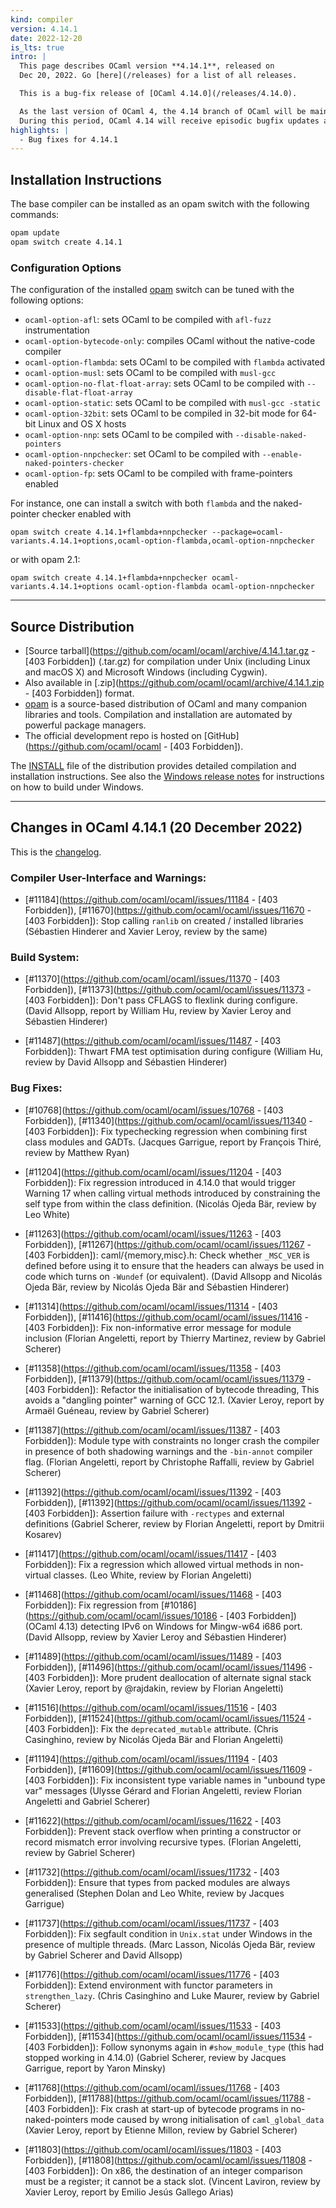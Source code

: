 ```yaml
---
kind: compiler
version: 4.14.1
date: 2022-12-20
is_lts: true
intro: |
  This page describes OCaml version **4.14.1**, released on
  Dec 20, 2022. Go [here](/releases) for a list of all releases.

  This is a bug-fix release of [OCaml 4.14.0](/releases/4.14.0).

  As the last version of OCaml 4, the 4.14 branch of OCaml will be maintained during the transition period for OCaml 5.
  During this period, OCaml 4.14 will receive episodic bugfix updates as a long term support branch until at least 2024.
highlights: |
  - Bug fixes for 4.14.1
---
```


## Installation Instructions

The base compiler can be installed as an opam switch with the following commands:
```bash
opam update
opam switch create 4.14.1
```

### Configuration Options

The configuration of the installed [opam](https://opam.ocaml.org/) switch can be tuned with the
following options:

- `ocaml-option-afl`: sets OCaml to be compiled with `afl-fuzz` instrumentation
- `ocaml-option-bytecode-only`: compiles OCaml without the native-code compiler
- `ocaml-option-flambda`: sets OCaml to be compiled with `flambda` activated
- `ocaml-option-musl`: sets OCaml to be compiled with `musl-gcc`
- `ocaml-option-no-flat-float-array`: sets OCaml to be compiled with `--disable-flat-float-array`
- `ocaml-option-static`: sets OCaml to be compiled with `musl-gcc -static`
- `ocaml-option-32bit`: sets OCaml to be compiled in 32-bit mode for 64-bit Linux and OS X hosts
- `ocaml-option-nnp`: sets OCaml to be compiled with `--disable-naked-pointers`
- `ocaml-option-nnpchecker`: set OCaml to be compiled with `--enable-naked-pointers-checker`
- `ocaml-option-fp`: sets OCaml to be compiled with frame-pointers enabled

For instance, one can install a switch with both `flambda` and the naked-pointer checker enabled with

```
opam switch create 4.14.1+flambda+nnpchecker --package=ocaml-variants.4.14.1+options,ocaml-option-flambda,ocaml-option-nnpchecker
```

or with opam 2.1:

```
opam switch create 4.14.1+flambda+nnpchecker ocaml-variants.4.14.1+options ocaml-option-flambda ocaml-option-nnpchecker
```

---

Source Distribution
-------------------

- [Source
  tarball](https://github.com/ocaml/ocaml/archive/4.14.1.tar.gz - [403 Forbidden])
  (.tar.gz) for compilation under Unix (including Linux and macOS X)
  and Microsoft Windows (including Cygwin).
- Also available in
  [.zip](https://github.com/ocaml/ocaml/archive/4.14.1.zip - [403 Forbidden])
  format.
- [opam](https://opam.ocaml.org/) is a source-based distribution of
  OCaml and many companion libraries and tools. Compilation and
  installation are automated by powerful package managers.
- The official development repo is hosted on
  [GitHub](https://github.com/ocaml/ocaml - [403 Forbidden]).

The
[INSTALL](https://v2.ocaml.org/releases/4.14/notes/INSTALL.adoc) file
of the distribution provides detailed compilation and installation
instructions. See also the [Windows release
notes](https://v2.ocaml.org/releases/4.14/notes/README.win32.adoc) for
instructions on how to build under Windows.

---

## Changes in OCaml 4.14.1 (20 December 2022)

This is the
[changelog](https://v2.ocaml.org/releases/4.14/notes/Changes).

### Compiler User-Interface and Warnings:

- [#11184](https://github.com/ocaml/ocaml/issues/11184 - [403 Forbidden]), [#11670](https://github.com/ocaml/ocaml/issues/11670 - [403 Forbidden]): Stop calling `ranlib` on created / installed libraries
  (Sébastien Hinderer and Xavier Leroy, review by the same)

### Build System:

- [#11370](https://github.com/ocaml/ocaml/issues/11370 - [403 Forbidden]), [#11373](https://github.com/ocaml/ocaml/issues/11373 - [403 Forbidden]): Don't pass CFLAGS to flexlink during configure.
  (David Allsopp, report by William Hu, review by Xavier Leroy and
   Sébastien Hinderer)

- [#11487](https://github.com/ocaml/ocaml/issues/11487 - [403 Forbidden]): Thwart FMA test optimisation during configure
  (William Hu, review by David Allsopp and Sébastien Hinderer)

### Bug Fixes:

- [#10768](https://github.com/ocaml/ocaml/issues/10768 - [403 Forbidden]), [#11340](https://github.com/ocaml/ocaml/issues/11340 - [403 Forbidden]): Fix typechecking regression when combining first class
  modules and GADTs.
  (Jacques Garrigue, report by François Thiré, review by Matthew Ryan)

- [#11204](https://github.com/ocaml/ocaml/issues/11204 - [403 Forbidden]): Fix regression introduced in 4.14.0 that would trigger Warning 17 when
  calling virtual methods introduced by constraining the self type from within
  the class definition.
  (Nicolás Ojeda Bär, review by Leo White)

- [#11263](https://github.com/ocaml/ocaml/issues/11263 - [403 Forbidden]), [#11267](https://github.com/ocaml/ocaml/issues/11267 - [403 Forbidden]): caml/{memory,misc}.h: Check whether `_MSC_VER` is defined
  before using it to ensure that the headers can always be used in code which
  turns on `-Wundef` (or equivalent).
  (David Allsopp and Nicolás Ojeda Bär, review by Nicolás Ojeda Bär and
   Sébastien Hinderer)

- [#11314](https://github.com/ocaml/ocaml/issues/11314 - [403 Forbidden]), [#11416](https://github.com/ocaml/ocaml/issues/11416 - [403 Forbidden]): Fix non-informative error message for module inclusion
  (Florian Angeletti, report by Thierry Martinez, review by Gabriel Scherer)

- [#11358](https://github.com/ocaml/ocaml/issues/11358 - [403 Forbidden]), [#11379](https://github.com/ocaml/ocaml/issues/11379 - [403 Forbidden]): Refactor the initialisation of bytecode threading,
  This avoids a "dangling pointer" warning of GCC 12.1.
  (Xavier Leroy, report by Armaël Guéneau, review by Gabriel Scherer)

- [#11387](https://github.com/ocaml/ocaml/issues/11387 - [403 Forbidden]): Module type with constraints no longer crash the compiler in presence
  of both shadowing warnings and the `-bin-annot` compiler flag.
  (Florian Angeletti, report by Christophe Raffalli, review by Gabriel Scherer)

- [#11392](https://github.com/ocaml/ocaml/issues/11392 - [403 Forbidden]), [#11392](https://github.com/ocaml/ocaml/issues/11392 - [403 Forbidden]): Assertion failure with `-rectypes` and external definitions
  (Gabriel Scherer, review by Florian Angeletti, report by Dmitrii Kosarev)

- [#11417](https://github.com/ocaml/ocaml/issues/11417 - [403 Forbidden]): Fix a regression which allowed virtual methods in non-virtual classes.
  (Leo White, review by Florian Angeletti)

- [#11468](https://github.com/ocaml/ocaml/issues/11468 - [403 Forbidden]): Fix regression from [#10186](https://github.com/ocaml/ocaml/issues/10186 - [403 Forbidden]) (OCaml 4.13) detecting IPv6 on Windows for
  Mingw-w64 i686 port.
  (David Allsopp, review by Xavier Leroy and Sébastien Hinderer)

- [#11489](https://github.com/ocaml/ocaml/issues/11489 - [403 Forbidden]), [#11496](https://github.com/ocaml/ocaml/issues/11496 - [403 Forbidden]): More prudent deallocation of alternate signal stack
  (Xavier Leroy, report by @rajdakin, review by Florian Angeletti)

- [#11516](https://github.com/ocaml/ocaml/issues/11516 - [403 Forbidden]), [#11524](https://github.com/ocaml/ocaml/issues/11524 - [403 Forbidden]): Fix the `deprecated_mutable` attribute.
  (Chris Casinghino, review by Nicolás Ojeda Bär and Florian Angeletti)

- [#11194](https://github.com/ocaml/ocaml/issues/11194 - [403 Forbidden]), [#11609](https://github.com/ocaml/ocaml/issues/11609 - [403 Forbidden]): Fix inconsistent type variable names in "unbound type var"
  messages
  (Ulysse Gérard and Florian Angeletti, review Florian Angeletti and
   Gabriel Scherer)

- [#11622](https://github.com/ocaml/ocaml/issues/11622 - [403 Forbidden]): Prevent stack overflow when printing a constructor or record
  mismatch error involving recursive types.
  (Florian Angeletti, review by Gabriel Scherer)

- [#11732](https://github.com/ocaml/ocaml/issues/11732 - [403 Forbidden]): Ensure that types from packed modules are always generalised
  (Stephen Dolan and Leo White, review by Jacques Garrigue)

- [#11737](https://github.com/ocaml/ocaml/issues/11737 - [403 Forbidden]): Fix segfault condition in `Unix.stat` under Windows in the presence of
  multiple threads.
  (Marc Lasson, Nicolás Ojeda Bär, review by Gabriel Scherer and David Allsopp)

- [#11776](https://github.com/ocaml/ocaml/issues/11776 - [403 Forbidden]): Extend environment with functor parameters in `strengthen_lazy`.
  (Chris Casinghino and Luke Maurer, review by Gabriel Scherer)

- [#11533](https://github.com/ocaml/ocaml/issues/11533 - [403 Forbidden]), [#11534](https://github.com/ocaml/ocaml/issues/11534 - [403 Forbidden]): Follow synonyms again in `#show_module_type`
  (this had stopped working in 4.14.0)
  (Gabriel Scherer, review by Jacques Garrigue, report by Yaron Minsky)

- [#11768](https://github.com/ocaml/ocaml/issues/11768 - [403 Forbidden]), [#11788](https://github.com/ocaml/ocaml/issues/11788 - [403 Forbidden]): Fix crash at start-up of bytecode programs in
  no-naked-pointers mode caused by wrong initialisation of `caml_global_data`
  (Xavier Leroy, report by Etienne Millon, review by Gabriel Scherer)

- [#11803](https://github.com/ocaml/ocaml/issues/11803 - [403 Forbidden]), [#11808](https://github.com/ocaml/ocaml/issues/11808 - [403 Forbidden]): On x86, the destination of an integer comparison must be
  a register; it cannot be a stack slot.
  (Vincent Laviron, review by Xavier Leroy, report by
   Emilio Jesús Gallego Arias)
